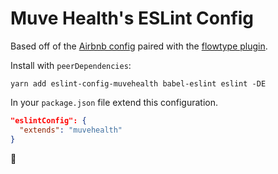 # Muve Health's ESLint Config

Based off of the [Airbnb config](https://github.com/airbnb/javascript) paired
with the [flowtype plugin](https://github.com/gajus/eslint-plugin-flowtype).

Install with `peerDependencies`:

```
yarn add eslint-config-muvehealth babel-eslint eslint -DE
```

In your `package.json` file extend this configuration.


```json
"eslintConfig": {
  "extends": "muvehealth"
}
```

:syringe:
